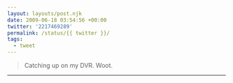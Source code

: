 ```yaml
---
layout: layouts/post.njk
date: 2009-06-18 03:54:56 +00:00
twitter: '2217469289'
permalink: /status/{{ twitter }}/
tags: 
  - tweet
---
```


> Catching up on my DVR. Woot.

---
